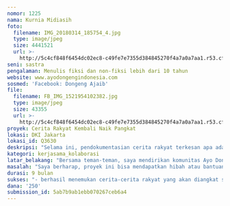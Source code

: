 ```yaml
---
nomor: 1225
nama: Kurnia Midiasih
foto:
  filename: IMG_20180314_185754_4.jpg
  type: image/jpeg
  size: 4441521
  url: >-
    http://5c4cf848f6454dc02ec8-c49fe7e7355d384845270f4a7a0a7aa1.r53.cf2.rackcdn.com/3cb50149-31b8-4a89-8dd8-91419c19d9b5/IMG_20180314_185754_4.jpg
seni: sastra
pengalaman: Menulis fiksi dan non-fiksi lebih dari 10 tahun
website: www.ayodongengindonesia.com
sosmed: 'Facebook: Dongeng Ajaib'
file:
  filename: FB_IMG_1521954102382.jpg
  type: image/jpeg
  size: 43355
  url: >-
    http://5c4cf848f6454dc02ec8-c49fe7e7355d384845270f4a7a0a7aa1.r53.cf2.rackcdn.com/31d2874f-a5fd-4565-9d6b-4f004dda3973/FB_IMG_1521954102382.jpg
proyek: Cerita Rakyat Kembali Naik Pangkat
lokasi: DKI Jakarta
lokasi_id: Q3630
deskripsi: "Selama ini, pendokumentasian cerita rakyat terkesan apa adanya, sekadar ada untuk diwariskan pada generasi sastra tulis. Dengan proyek ini, 10-20 cerita rakyat yang dikurasi lebih cermat akan direkam dalam wujud yang lebih \"berharga\", ditampilkan melalui karya seni rupa kolaborasi antara pencerita/pendongeng perempuan dan perupa perempuan.  Ilustrasi yang selama ini mendampingi cerita-cerita rakyat lebih sebagai pelengkap dan bukan untuk menaikkan derajat cerita rakyat itu sendiri, yang semestinya menjadi warisan bernilai dari daerah yang melahirkannya. \r\n\r\nSaatnya cerita rakyat \"naik pangkat\" dan dipamerkan dalam pameran seni rupa yang memperkuat ceritanya yang kemudian karya seni rupa berupa lukisan, fotografi, ilustrasi multimedia didokumentasikan dalam buku cerita yang indah, dengan penulisan yang kuat, memberi kesan yang kuat sehingga tak mudah terlupakan.\r\n\r\nProyek ini hendaknya akan menjadi proyek berkelanjutan, mengangkat cerita-cerita rakyat dari seluruh Indonesia, mendokumentasikan cerita-cerita tidak terkenal namun memiliki kekuatan cerita dan makna bagi daerahnya, mengkurasi ribuan cerita rakyat lainnya dalam bentuk yang mudah diakses, mengikuti zaman dan kekinian, secara digital. Tidak hanya mempertemukan para pencerita tulisan namun juga lisan, tidak hanya menjadi ajang kolaborasi perupa atau ilustrator namun juga perancang wadah digital. Pada akhirnya, cerita rakyat berada di posisi yang lebih berharga.\r\n\r\n"
kategori: kerjasama_kolaborasi
latar_belakang: "Bersama teman-teman, saya mendirikan komunitas Ayo Dongeng Indonesia di tahun 2011. Komunitas ini melakukan kampanye untuk mengembalikan kebiasaan mendongeng di tengah keluarga Indonesia mengingat menodngeng adalah kebiasaan yang baik bagi anak maupun orang tua karena banyak manfaatnya, seperti meningkatkan kemampuan bahasa, mendorong imajinasi, mengeratkan hubungan antara ortu-anak, sampai mengajarkan nilai-nilai kehidupan tanpa menggurui. \r\n\r\nDua program reguler kami adalah Dongeng Kejutan (pop up storytelling) dan Kelas Dongeng (workshop). Juga, kami memiliki program tahunan Festival Dongeng Internasional Indonesia yang sudah berlangsung sejak 2013. Semuanya diutamakan dapat dinikmati secara gratis oleh masyarakat.\r\n\r\nSalah satu mimpi saya bersama Ayo Dongeng Indonesia adalah membuat pusat informasi, data, bahan, kajian, dan materi seputar dongeng, cerita rakyat, atau seni tradisi lisan maupun tulisan milik bangsa Indonesia. Namun, perlu dimulai kampanye untuk menaikkan \"pamor\" cerita rakyat, sehingga saat penghargaan oleh publik didapatkan, diharapkan dukungan lain untuk membuat mimpi tersebut dapat diwujudkan lebih mudah. Untuk itu, proyek kurasi dan penulisan kembali serta pamerannya dengan dukungan para perupa, akan menggalang perhatian dan dukungan publik terhadap cerita rakyat."
masalah: "Saya berharap, proyek ini bisa mendapatkan hibah atau bantuan berupa:\r\n1. Pembiayaan proses kurasi cerita rakyat\r\n2. Pembiayaan proses penulisan ulang oleh penulis/pencerita/pendongeng perempuan\r\n3. Asistensi teknis serta pembiayaan proses kolaborasi dengan para perupa perempuan\r\n4. Asistensi teknis serta pembiayaan produksi dan pameran\r\n5. Pembiayaan proses penerbitan hasil karya berupa buku\r\n6. Pembiayaan kegiatan publikasi dan komunikasi"
durasi: 9 bulan
sukses: "- berhasil menemukan cerita-cerita rakyat yang akan diangkat sesuai penilaian dan kriteria yang diinginkan\r\n- berhasil melakukan penulisan ulang sehingga cerita diceritakan kembali dengan indah dan berterima dengan kehidupan masa sekarang\r\n- berhasil mempertemukan penulis/pencerita/pendongeng dengan para perupa dalam karya bersama berupa cerita dan lukisan/ilustrasi/grafis \r\n- berhasil menemukan penulis dan perupa perempuan yang memiliki keinginan serta kemampuan untuk mewujudkan karya-karya ini\r\n- berhasil membuat pameran utuh \"Cerita Rakyat Kembali Naik Pangkat\" yang dapat dinikmati dan diapresiasi masyarakat umum maupun para pegiat seni terutama seni sastra dan seni rupa\r\n- mendapatkan liputan dan review yang baik dari media\r\n- menjadi bahan pembicaraan masyarakat di media sosial\r\n- berhasil menerbitkan karya-karya tersebut menjadi buku-buku berkualitas baik, baik secara fisik maupun konten\r\n- berhasil memancing pihak lain untul membantu mewujudkan mimpi berikutnya, yaitu mbangun wadah pusat informasi dan literasi dongeng/cerita rakyat Indonesia yang kelak akan diwariskan dan dinikmati seluruh lapisan masyarakat\r\n"
dana: '250'
submission_id: 5ab7b9ab1ebb070267ceb6a4
---
```

